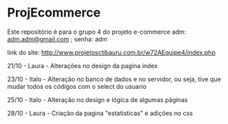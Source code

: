 # ProjEcommerce

Este repositório é para o grupo 4 do projeto e-commerce
adm: adm.adm@gmail.com ; senha: adm

link do site: http://www.projetosctibauru.com.br/w72AEquipe4/index.php

21/10 - Laura - Alterações no design da pagina index

23/10 - Italo - Alteração no banco de dados e no servidor, ou seja, tive que mudar todos os códigos com o select do usuario 

25/10 - Italo - Alteração no design e lógica de algumas páginas

28/10 - Laura - Criação da pagina "estatisticas" e adições no css
